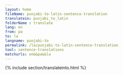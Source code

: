 ```yaml
---
layout: home
fileName: punjabi-to-latin-sentence-translation
translatein: punjabi_to_latin
folderName : translate
lang: en
from: pa
to: la
langname: punjabi-to
permalink: /la/punjabi-to-latin-sentence-translation
tool: sentence-translations
matchurls: en&&pa&&la
---
```

{% include section/translateinto.html %}
